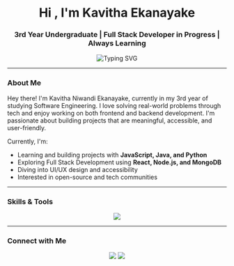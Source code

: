 <h1 align="center">Hi , I'm Kavitha Ekanayake</h1>
<h3 align="center"> 3rd Year Undergraduate |  Full Stack Developer in Progress |  Always Learning</h3>

<p align="center">
  <img src="https://readme-typing-svg.herokuapp.com/?font=Fira+Code&size=22&pause=1000&color=4A90E2&center=true&vCenter=true&width=700&lines=Information+Technology+Undergraduate;Building+real-world+projects+with+purpose;Full+Stack+and+Backend+Dev+Enthusiast;Currently+learning+Flutter+and+Next.js;Always+exploring+new+technologies" alt="Typing SVG" />
</p>


---

###  About Me
Hey there! I'm Kavitha Niwandi Ekanayake, currently in my 3rd year of studying Software Engineering. I love solving real-world problems through tech and enjoy working on both frontend and backend development. I'm passionate about building projects that are meaningful, accessible, and user-friendly.

Currently, I'm:
- Learning and building projects with **JavaScript, Java, and Python**
- Exploring Full Stack Development using **React, Node.js, and MongoDB**
- Diving into UI/UX design and accessibility 
- Interested in open-source and tech communities 

---

### Skills & Tools

<p align="center">
  <img src="https://skillicons.dev/icons?i=js,react,nextjs,nodejs,express,mongodb,html,css,tailwind,java,python,git,github,figma" />
</p>

---

###  Connect with Me

<p align="center">
  <a href="[https://[linkedin.com/in/your-profile](https://www.linkedin.com/in/kavitha-ekanayake-1101a8314/](https://www.linkedin.com/in/kavitha-ekanayake-1101a8314/))" target="_blank"><img src="https://img.shields.io/badge/LinkedIn-blue?logo=linkedin&style=for-the-badge" /></a>
  <a href="mailto:kavithaekanayaka@gmail.com"><img src="https://img.shields.io/badge/Gmail-red?logo=gmail&style=for-the-badge" /></a>
</p>
